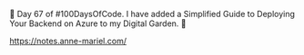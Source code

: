 🌿 Day 67 of #100DaysOfCode. I have added a Simplified Guide to Deploying Your Backend on Azure to my Digital Garden. 🌻

https://notes.anne-mariel.com/